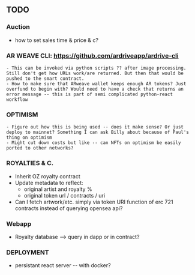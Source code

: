 ## TODO

### Auction
- how to set sales time & price & c? 

### AR WEAVE CLI: https://github.com/ardriveapp/ardrive-cli
	- This can be invoked via python scripts ?? after image processing. Still don't get how URLs work/are returned. But then that would be pushed to the smart contract. 
	- How to make sure that ARweave wallet keeps enough AR tokens? Just overfund to begin with? Would need to have a check that returns an error message -- this is part of semi complicated python-react workflow

### OPTIMISM
	- Figure out how this is being used -- does it make sense? Or just deploy to mainnet? Something I can ask Billy about because of Paul's thing on optimism
	- Might cut down costs but like -- can NFTs on optimism be easily ported to other networks? 

### ROYALTIES & C. 
- Inherit OZ royalty contract 
- Update metadata to reflect: 
	- original artist and royalty %
	- original token url / contracts / uri 
- Can I fetch artwork/etc. simply via token URI function of erc 721 contracts instead of querying opensea api? 

### Webapp
- Royalty database --> query in dapp or in contract? 

### DEPLOYMENT
- persistant react server -- with docker? 

